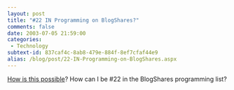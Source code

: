 ```yaml
---
layout: post
title: "#22 IN Programming on BlogShares?"
comments: false
date: 2003-07-05 21:59:00
categories:
 - Technology
subtext-id: 837caf4c-8ab8-479e-884f-8ef7cfaf44e9
alias: /blog/post/22-IN-Programming-on-BlogShares.aspx
---
```



[How is this possible](http://www.blogshares.com/industries.php?id=55)? How can I be #22 in the BlogShares programming list? 
